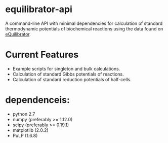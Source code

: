 # equilibrator-api

A command-line API with minimal dependencies for calculation of standard thermodynamic potentials of biochemical reactions using the data found on [eQuilibrator](http://equilibrator.weizmann.ac.il/). 

# Current Features 

* Example scripts for singleton and bulk calculations.
* Calculation of standard Gibbs potentials of reactions.
* Calculation of standard reduction potentials of half-cells.

# dependenceis:
- python 2.7
- numpy (preferably >= 1.12.0)
- scipy (preferably >= 0.19.1)
- matplotlib (2.0.2)
- PuLP (1.6.8)
